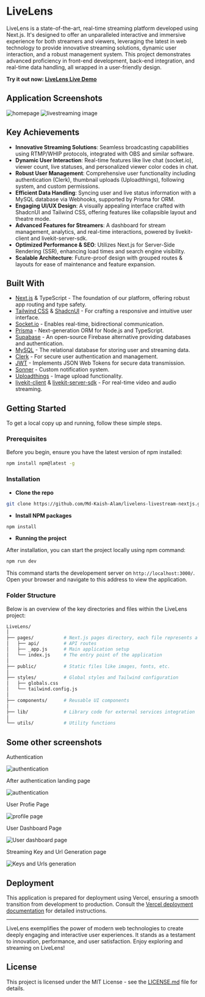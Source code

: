 # LiveLens

LiveLens is a state-of-the-art, real-time streaming platform developed using Next.js. It's designed to offer an unparalleled interactive and immersive experience for both streamers and viewers, leveraging the latest in web technology to provide innovative streaming solutions, dynamic user interaction, and a robust management system. This project demonstrates advanced proficiency in front-end development, back-end integration, and real-time data handling, all wrapped in a user-friendly design.

**Try it out now: [LiveLens Live Demo](https://livelens-livestream-nextjs.vercel.app/)**

## Application Screenshots
![homepage](https://github.com/Md-Kaish-Alam/livelens-livestream-nextjs/assets/82415398/0829cf35-cf66-4c1a-af5c-48e971547da7)
![livestreaming image](https://github.com/Md-Kaish-Alam/livelens-livestream-nextjs/assets/82415398/3cbf2aed-36ee-4036-ad8b-1f47ddd47f76)

## Key Achievements

- **Innovative Streaming Solutions**: Seamless broadcasting capabilities using RTMP/WHIP protocols, integrated with OBS and similar software.
- **Dynamic User Interaction**: Real-time features like live chat (socket.io), viewer count, live statuses, and personalized viewer color codes in chat.
- **Robust User Management**: Comprehensive user functionality including authentication (Clerk), thumbnail uploads (Uploadthings), following system, and custom permissions.
- **Efficient Data Handling**: Syncing user and live status information with a MySQL database via Webhooks, supported by Prisma for ORM.
- **Engaging UI/UX Design**: A visually appealing interface crafted with ShadcnUI and Tailwind CSS, offering features like collapsible layout and theatre mode.
- **Advanced Features for Streamers**: A dashboard for stream management, analytics, and real-time interactions, powered by livekit-client and livekit-server-sdk.
- **Optimized Performance & SEO**: Utilizes Next.js for Server-Side Rendering (SSR), enhancing load times and search engine visibility.
- **Scalable Architecture**: Future-proof design with grouped routes & layouts for ease of maintenance and feature expansion.

## Built With

- [Next.js](https://nextjs.org/) & TypeScript - The foundation of our platform, offering robust app routing and type safety.
- [Tailwind CSS](https://tailwindcss.com/) & [ShadcnUI](https://shadcnui.com/) - For crafting a responsive and intuitive user interface.
- [Socket.io](https://socket.io/) - Enables real-time, bidirectional communication.
- [Prisma](https://www.prisma.io/) - Next-generation ORM for Node.js and TypeScript.
- [Supabase](https://supabase.io/) - An open-source Firebase alternative providing databases and authentication.
- [MySQL](https://www.mysql.com/) - The relational database for storing user and streaming data.
- [Clerk](https://clerk.dev/) - For secure user authentication and management.
- [JWT](https://jwt.io/) - Implements JSON Web Tokens for secure data transmission.
- [Sonner](https://ui.shadcn.com/docs/components/sonner) - Custom notification system.
- [Uploadthings](https://uploadthing.com/) - Image upload functionality.
- [livekit-client](https://docs.livekit.io/) & [livekit-server-sdk](https://docs.livekit.io/) - For real-time video and audio streaming.

## Getting Started

To get a local copy up and running, follow these simple steps.

### Prerequisites

Before you begin, ensure you have the latest version of npm installed:
```bash
npm install npm@latest -g
```
### Installation
- **Clone the repo**
  
```bash
git clone https://github.com/Md-Kaish-Alam/livelens-livestream-nextjs.git
```
- **Install NPM packages**
  
```bash
npm install
```
- **Running the project**
  
After installation, you can start the project locally using npm command:
```bash
npm run dev
```
This command starts the developement server on `http://localhost:3000/`. Open your browser and navigate to this address to view the application.

### Folder Structure
Below is an overview of the key directories and files within the LiveLens project:

```bash
LiveLens/
│
├── pages/           # Next.js pages directory, each file represents a route
│   ├── api/         # API routes
│   ├── _app.js      # Main application setup
│   └── index.js     # The entry point of the application
│
├── public/          # Static files like images, fonts, etc.
│
├── styles/          # Global styles and Tailwind configuration
│   ├── globals.css
│   └── tailwind.config.js
│
├── components/      # Reusable UI components
│
├── lib/             # Library code for external services integration
│
└── utils/           # Utility functions

```
## Some other screenshots

Authentication

![authentication](https://github.com/Md-Kaish-Alam/livelens-livestream-nextjs/assets/82415398/ea2bfb47-349b-44f1-bf93-ff35a5a9cd0f)


After authentication landing page

![authentication](https://github.com/Md-Kaish-Alam/livelens-livestream-nextjs/assets/82415398/f5ce445c-e281-4dc6-98f9-0470e820ba75)


User Profie Page

![profile page](https://github.com/Md-Kaish-Alam/livelens-livestream-nextjs/assets/82415398/2b69b37c-8da9-41aa-acc8-0a14b766cdf4)


User Dashboard Page

![User dashboard page](https://github.com/Md-Kaish-Alam/livelens-livestream-nextjs/assets/82415398/ee582d27-295c-4fa0-b702-9bd9cd33f6fc)


Streaming Key and Url Generation page

![Keys and Urls generation](https://github.com/Md-Kaish-Alam/livelens-livestream-nextjs/assets/82415398/a11e6081-2ab7-4ea7-9a19-5e91b4cfaed7)

## Deployment

This application is prepared for deployment using Vercel, ensuring a smooth transition from development to production. Consult the [Vercel deployment documentation](https://vercel.com/) for detailed instructions.

---

LiveLens exemplifies the power of modern web technologies to create deeply engaging and interactive user experiences. It stands as a testament to innovation, performance, and user satisfaction. Enjoy exploring and streaming on LiveLens!
 

## License

This project is licensed under the MIT License - see the [LICENSE.md](LICENSE.md) file for details.


